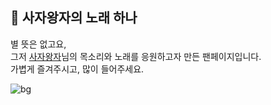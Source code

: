 ## 🦁 사자왕자의 노래 하나

별 뜻은 없고요,<br />
그저 [사자왕자](https://www.youtube.com/@lionprince.x)님의 목소리와 노래를 응원하고자 만든 팬페이지입니다.<br />
가볍게 즐겨주시고, 많이 들어주세요.

![bg](https://github.com/user-attachments/assets/7e43be2f-f1f0-438a-8eb2-ad3af5fd0283)
